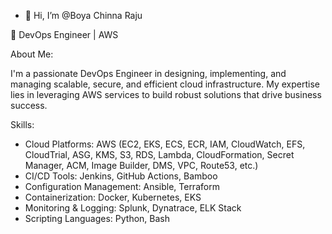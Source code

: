 - 👋 Hi, I’m @Boya Chinna Raju
  
🔧 DevOps Engineer | AWS
  
About Me:

I'm a passionate DevOps Engineer in designing, implementing, and managing scalable, secure, and efficient cloud infrastructure. My expertise lies in leveraging AWS services to build robust solutions that drive business success.

Skills:

- Cloud Platforms: AWS (EC2, EKS, ECS, ECR, IAM, CloudWatch, EFS, CloudTrial, ASG, KMS, S3, RDS, Lambda, CloudFormation, Secret Manager, ACM, Image Builder, DMS, VPC, Route53, etc.)
- CI/CD Tools: Jenkins, GitHub Actions, Bamboo 
- Configuration Management: Ansible, Terraform
- Containerization: Docker, Kubernetes, EKS
- Monitoring & Logging: Splunk, Dynatrace, ELK Stack
- Scripting Languages: Python, Bash




<!---
Raju9347/Raju9347 is a ✨ special ✨ repository because its `README.md` (this file) appears on your GitHub profile.
You can click the Preview link to take a look at your changes.
--->
